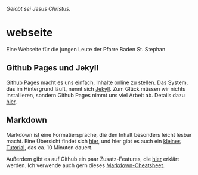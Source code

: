 _Gelobt sei Jesus Christus._

# webseite
Eine Webseite für die jungen Leute der Pfarre Baden St. Stephan

## Github Pages und Jekyll

[Github Pages][1] macht es uns einfach, Inhalte online zu stellen. Das System, das im Hintergrund läuft, nennt sich [Jekyll][2]. Zum Glück müssen wir nichts installieren, sondern Github Pages nimmt uns viel Arbeit ab. Details dazu [hier][3].

## Markdown

Markdown ist eine Formatiersprache, die den Inhalt besonders leicht lesbar macht. Eine Übersicht findet sich [hier][4], und hier gibt es auch ein [kleines Tutorial][5], das ca. 10 Minuten dauert.

Außerdem gibt es auf Github ein paar Zusatz-Features, die [hier][6] erklärt werden. Ich verwende auch gern dieses [Markdown-Cheatsheet][7].

[1]: https://pages.github.com/
[2]: https://jekyllrb.com/
[3]: https://jekyllrb.com/docs/github-pages/
[4]: http://commonmark.org/help/
[5]: http://commonmark.org/help/tutorial/
[6]: https://guides.github.com/features/mastering-markdown/
[7]: https://github.com/adam-p/markdown-here/wiki/Markdown-Cheatsheet
